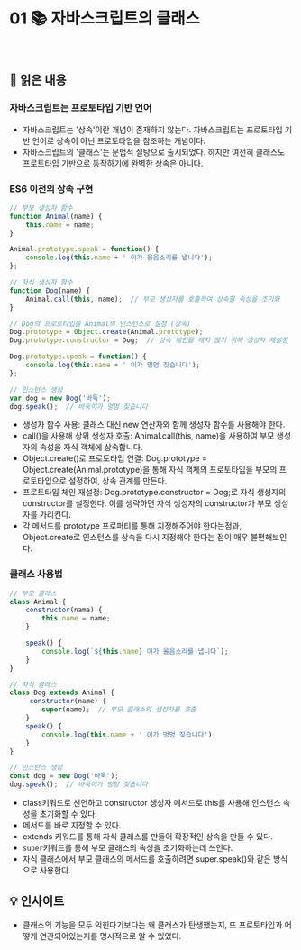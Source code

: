 # 01 📚 자바스크립트의 클래스

<br>

## 📝 읽은 내용

### 자바스크립트는 프로토타입 기반 언어
- 자바스크립트는 '상속'이란 개념이 존재하지 않는다. 자바스크립트는 프로토타입 기반 언어로 상속이 아닌 프로토타입을 참조하는 개념이다.
- 자바스크립트의 '클래스'는 문법적 설탕으로 출시되었다. 하지만 여전히 클래스도 프로토타입 기반으로 동작하기에 완벽한 상속은 아니다.


### ES6 이전의 상속 구현
```js
// 부모 생성자 함수
function Animal(name) {
    this.name = name;
}

Animal.prototype.speak = function() {
    console.log(this.name + ' 이가 울음소리를 냅니다');
};

// 자식 생성자 함수
function Dog(name) {
    Animal.call(this, name);  // 부모 생성자를 호출하여 상속할 속성을 초기화
}

// Dog의 프로토타입을 Animal의 인스턴스로 설정 (상속)
Dog.prototype = Object.create(Animal.prototype);
Dog.prototype.constructor = Dog;  // 상속 체인을 깨지 않기 위해 생성자 재설정

Dog.prototype.speak = function() {
    console.log(this.name + ' 이가 멍멍 짖습니다');
};

// 인스턴스 생성
var dog = new Dog('바둑');
dog.speak();  // 바둑이가 멍멍 짖습니다
```

- 생성자 함수 사용: 클래스 대신 new 연산자와 함께 생성자 함수를 사용해야 한다.
- call()을 사용해 상위 생성자 호출: Animal.call(this, name)을 사용하여 부모 생성자의 속성을 자식 객체에 상속합니다.
- Object.create()로 프로토타입 연결: Dog.prototype = Object.create(Animal.prototype)을 통해 자식 객체의 프로토타입을 부모의 프로토타입으로 설정하여, 상속 관계를 만든다.
- 프로토타입 체인 재설정: Dog.prototype.constructor = Dog;로 자식 생성자의 constructor를 설정한다. 이를 생략하면 자식 생성자의 constructor가 부모 생성자를 가리킨다.
- 각 메서드를 prototype 프로퍼티를 통해 지정해주어야 한다는점과, Object.create로 인스턴스를 상속을 다시 지정해야 한다는 점이 매우 불편해보인다.

### 클래스 사용법

```js
// 부모 클래스
class Animal {
    constructor(name) {
        this.name = name;
    }

    speak() {
        console.log(`${this.name} 이가 울음소리를 냅니다`);
    }
}

// 자식 클래스
class Dog extends Animal {
     constructor(name) {
        super(name);  // 부모 클래스의 생성자를 호출
    }
   	speak() {
        console.log(this.name + ' 이가 멍멍 짖습니다');
    }
}

// 인스턴스 생성
const dog = new Dog('바둑');
dog.speak();  // 바둑이가 멍멍 짖습니다
```

- class키워드로 선언하고 constructor 생성자 메서드로 this를 사용해 인스턴스 속성을 초기화할 수 있다.
- 메서드를 바로 지정할 수 있다.
- extends 키워드를 통해 자식 클래스를 만들어 확장적인 상속을 만들 수 있다.
- `super`키워드를 통해 부모 클래스의 속성을 초기화하는데 쓰인다.
- 자식 클래스에서 부모 클래스의 메서드를 호출하려면 super.speak()와 같은 방식으로 사용한다.

## 💡 인사이트
- 클래스의 기능을 모두 익힌다기보다는 왜 클래스가 탄생했는지, 또 프로토타입과 어떻게 연관되어있는지를 명시적으로 알 수 있었다.
